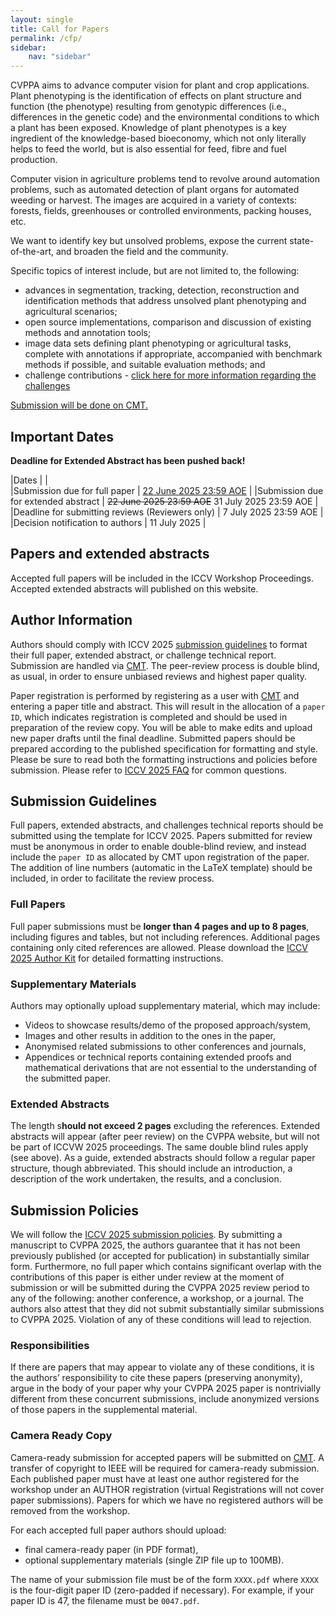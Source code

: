 ```yaml
---
layout: single
title: Call for Papers
permalink: /cfp/
sidebar:
    nav: "sidebar"
---
```



CVPPA aims to advance computer vision for plant and crop applications. Plant phenotyping is the identification of effects on plant structure and function (the phenotype) resulting from genotypic differences (i.e., differences in the genetic code) and the environmental conditions to which a plant has been exposed. Knowledge of plant phenotypes is a key ingredient of the knowledge-based bioeconomy, which not only literally helps to feed the world, but is also essential for feed, fibre and fuel production.

Computer vision in agriculture problems tend to revolve around automation problems, such as automated detection of plant organs for automated weeding or harvest. The images are acquired in a variety of contexts: forests, fields, greenhouses or controlled environments, packing houses, etc.

We want to identify key but unsolved problems, expose the current state-of-the-art, and broaden the field and the community.

Specific topics of interest include, but are not limited to, the following:

* advances in segmentation, tracking, detection, reconstruction and identification methods that address unsolved plant phenotyping and agricultural scenarios;
* open source implementations, comparison and discussion of existing methods and annotation tools;
* image data sets defining plant phenotyping or agricultural tasks, complete with annotations if appropriate, accompanied with benchmark methods if possible, and suitable evaluation methods; and
* challenge contributions - [click here for more information regarding the challenges](/challenges/)

[Submission will be done on CMT.](https://cmt3.research.microsoft.com/CVPPA2025)

## Important Dates

**Deadline for Extended Abstract has been pushed back!**

|Dates       |       |      
|Submission due for full paper | [22 June 2025 23:59 AOE](https://www.timeanddate.com/worldclock/converter.html?iso=20240623T115900&p1=tz_aoe&p2=137&p3=155&p4=165&p5=136&p6=215&p7=26&p8=176&p9=33&p10=248&p11=240) |
|Submission due for extended abstract | ~~22 June 2025 23:59 AOE~~ 31 July 2025 23:59 AOE | 
|Deadline for submitting reviews (Reviewers only) | 7 July 2025 23:59 AOE | 
|Decision notification to authors | 11 July 2025 | 

## Papers and extended abstracts

Accepted full papers will be included in the ICCV Workshop Proceedings. Accepted extended abstracts will published on this website.


## Author Information

Authors should comply with ICCV 2025 [submission guidelines](https://iccv.thecvf.com/Conferences/2025/AuthorGuidelines) to format their full paper, extended abstract, or challenge technical report. Submission are handled via [CMT](https://cmt3.research.microsoft.com/CVPPA2025). The peer-review process is double blind, as usual, in order to ensure unbiased reviews and highest paper quality.

Paper registration is performed by registering as a user with [CMT](https://cmt3.research.microsoft.com/CVPPA2025) and entering a paper title and abstract. This will result in the allocation of a `paper ID`, which indicates registration is completed and should be used in preparation of the review copy. You will be able to make edits and upload new paper drafts until the final deadline. Submitted papers should be prepared according to the published specification for formatting and style. Please be sure to read both the formatting instructions and policies before submission. Please refer to [ICCV 2025 FAQ](https://iccv.thecvf.com/Conferences/2025/AuthorGuidelines#AuthorFAQs) for common questions.

## Submission Guidelines

Full papers, extended abstracts, and challenges technical reports should be submitted using the template for ICCV 2025. Papers submitted for review must be anonymous in order to enable double-blind review, and instead include the `paper ID` as allocated by CMT upon registration of the paper. The addition of line numbers (automatic in the LaTeX template) should be included, in order to facilitate the review process.

### Full Papers
Full paper submissions must be **longer than 4 pages and up to 8 pages**, including figures and tables, but not including references. Additional pages containing only cited references are allowed. Please download the [ICCV 2025 Author Kit](https://media.eventhosts.cc/Conferences/ICCV2025/ICCV2025-Author-Kit-Feb.zip) for detailed formatting instructions.

### Supplementary Materials

Authors may optionally upload supplementary material, which may include:

* Videos to showcase results/demo of the proposed approach/system,
* Images and other results in addition to the ones in the paper,
* Anonymised related submissions to other conferences and journals,
* Appendices or technical reports containing extended proofs and mathematical derivations that are not essential to the understanding of the submitted paper.

### Extended Abstracts

The length s**hould not exceed 2 pages** excluding the references. Extended abstracts will appear (after peer review) on the CVPPA website, but will not be part of ICCVW 2025 proceedings. The same double blind rules apply (see above). As a guide, extended abstracts should follow a regular paper structure, though abbreviated. This should include an introduction, a description of the work undertaken, the results, and a conclusion.

## Submission Policies

We will follow the [ICCV 2025 submission policies](https://iccv.thecvf.com/Conferences/2025/AuthorGuidelines). By submitting a manuscript to CVPPA 2025, the authors guarantee that it has not been previously published (or accepted for publication) in substantially similar form. Furthermore, no full paper which contains significant overlap with the contributions of this paper is either under review at the moment of submission or will be submitted during the CVPPA 2025 review period to any of the following: another conference, a workshop, or a journal. The authors also attest that they did not submit substantially similar submissions to CVPPA 2025. Violation of any of these conditions will lead to rejection.

### Responsibilities

If there are papers that may appear to violate any of these conditions, it is the authors’ responsibility to cite these papers (preserving anonymity), argue in the body of your paper why your CVPPA 2025 paper is nontrivially different from these concurrent submissions, include anonymized versions of those papers in the supplemental material.

### Camera Ready Copy

Camera-ready submission for accepted papers will be submitted on [CMT](https://cmt3.research.microsoft.com/CVPPA2025). A transfer of copyright to IEEE will be required for camera-ready submission. Each published paper must have at least one author registered for the workshop under an AUTHOR registration (virtual Registrations will not cover paper submissions). Papers for which we have no registered authors will be removed from the workshop.

For each accepted full paper authors should upload:
* final camera-ready paper (in PDF format),
* optional supplementary materials (single ZIP file up to 100MB).

The name of your submission file must be of the form `XXXX.pdf` where `XXXX` is the four-digit paper ID (zero-padded if necessary). For example, if your paper ID is 47, the filename must be `0047.pdf`.

